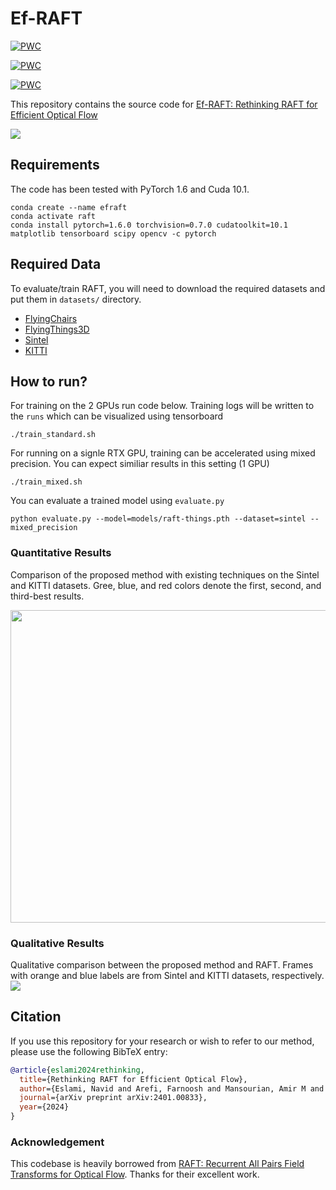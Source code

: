 # Ef-RAFT
 	
[![PWC](https://img.shields.io/endpoint.svg?url=https://paperswithcode.com/badge/rethinking-raft-for-efficient-optical-flow/optical-flow-estimation-on-sintel-clean)](https://paperswithcode.com/sota/optical-flow-estimation-on-sintel-clean?p=rethinking-raft-for-efficient-optical-flow)


 	
[![PWC](https://img.shields.io/endpoint.svg?url=https://paperswithcode.com/badge/rethinking-raft-for-efficient-optical-flow/optical-flow-estimation-on-kitti-2015-train)](https://paperswithcode.com/sota/optical-flow-estimation-on-kitti-2015-train?p=rethinking-raft-for-efficient-optical-flow)

 	
[![PWC](https://img.shields.io/endpoint.svg?url=https://paperswithcode.com/badge/rethinking-raft-for-efficient-optical-flow/optical-flow-estimation-on-sintel-final)](https://paperswithcode.com/sota/optical-flow-estimation-on-sintel-final?p=rethinking-raft-for-efficient-optical-flow)

This repository contains the source code for [Ef-RAFT: Rethinking RAFT for Efficient Optical Flow](https://arxiv.org/abs/2401.00833)<br/>

<img src="Diagram.png">

## Requirements
The code has been tested with PyTorch 1.6 and Cuda 10.1.
```Shell
conda create --name efraft
conda activate raft
conda install pytorch=1.6.0 torchvision=0.7.0 cudatoolkit=10.1 matplotlib tensorboard scipy opencv -c pytorch
```


## Required Data
To evaluate/train RAFT, you will need to download the required datasets and put them in ```datasets/``` directory. 
* [FlyingChairs](https://lmb.informatik.uni-freiburg.de/resources/datasets/FlyingChairs.en.html#flyingchairs)
* [FlyingThings3D](https://lmb.informatik.uni-freiburg.de/resources/datasets/SceneFlowDatasets.en.html)
* [Sintel](http://sintel.is.tue.mpg.de/)
* [KITTI](http://www.cvlibs.net/datasets/kitti/eval_scene_flow.php?benchmark=flow)

## How to run?
For training on the 2 GPUs run code below. Training logs will be written to the `runs` which can be visualized using tensorboard
```Shell
./train_standard.sh
```

For running on a signle RTX GPU, training can be accelerated using mixed precision. You can expect similiar results in this setting (1 GPU)
```Shell
./train_mixed.sh
```

You can evaluate a trained model using `evaluate.py`
```Shell
python evaluate.py --model=models/raft-things.pth --dataset=sintel --mixed_precision
```

### Quantitative Results
Comparison of the proposed method with existing
techniques on the Sintel and KITTI datasets. Gree, blue, and
red colors denote the first, second, and third-best results.
<p align="center">
<img src="Results.png" width="700" height="500">
<p/>


### Qualitative Results
Qualitative comparison between the proposed method and RAFT. Frames with orange and blue labels are from Sintel
and KITTI datasets, respectively.
<img src="Visualization.png">


 ## Citation
If you use this repository for your research or wish to refer to our method, please use the following BibTeX entry:
```bibtex
@article{eslami2024rethinking,
  title={Rethinking RAFT for Efficient Optical Flow},
  author={Eslami, Navid and Arefi, Farnoosh and Mansourian, Amir M and Kasaei, Shohreh},
  journal={arXiv preprint arXiv:2401.00833},
  year={2024}
}
```

### Acknowledgement
This codebase is heavily borrowed from [RAFT: Recurrent All Pairs Field Transforms for Optical Flow](https://github.com/princeton-vl/RAFT). Thanks for their excellent work.

